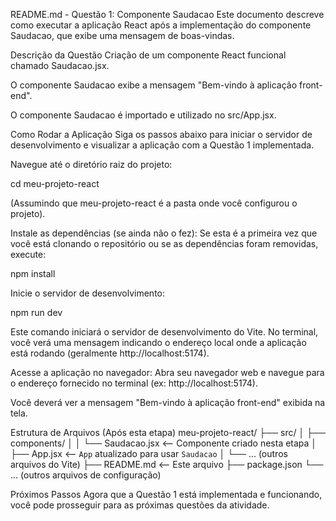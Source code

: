 README.md - Questão 1: Componente Saudacao
Este documento descreve como executar a aplicação React após a implementação do componente Saudacao, que exibe uma mensagem de boas-vindas.

Descrição da Questão
Criação de um componente React funcional chamado Saudacao.jsx.

O componente Saudacao exibe a mensagem "Bem-vindo à aplicação front-end".

O componente Saudacao é importado e utilizado no src/App.jsx.

Como Rodar a Aplicação
Siga os passos abaixo para iniciar o servidor de desenvolvimento e visualizar a aplicação com a Questão 1 implementada.

Navegue até o diretório raiz do projeto:

cd meu-projeto-react

(Assumindo que meu-projeto-react é a pasta onde você configurou o projeto).

Instale as dependências (se ainda não o fez):
Se esta é a primeira vez que você está clonando o repositório ou se as dependências foram removidas, execute:

npm install

Inicie o servidor de desenvolvimento:

npm run dev

Este comando iniciará o servidor de desenvolvimento do Vite. No terminal, você verá uma mensagem indicando o endereço local onde a aplicação está rodando (geralmente http://localhost:5174).

Acesse a aplicação no navegador:
Abra seu navegador web e navegue para o endereço fornecido no terminal (ex: http://localhost:5174).

Você deverá ver a mensagem "Bem-vindo à aplicação front-end" exibida na tela.

Estrutura de Arquivos (Após esta etapa)
meu-projeto-react/
├── src/
│   ├── components/
│   │   └── Saudacao.jsx  <-- Componente criado nesta etapa
│   ├── App.jsx           <-- `App` atualizado para usar `Saudacao`
│   └── ... (outros arquivos do Vite)
├── README.md             <-- Este arquivo
├── package.json
└── ... (outros arquivos de configuração)

Próximos Passos
Agora que a Questão 1 está implementada e funcionando, você pode prosseguir para as próximas questões da atividade.